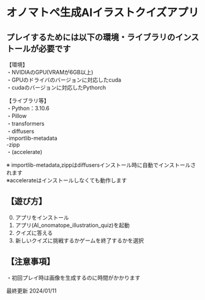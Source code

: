 # オノマトペ生成AIイラストクイズアプリ

## プレイするためには以下の環境・ライブラリのインストールが必要です

【環境】  
・NVIDIAのGPU(VRAMが6GB以上)  
・GPUのドライバのバージョンに対応したcuda  
・cudaのバージョンに対応したPythorch  
  
  
【ライブラリ等】  
・Python：3.10.6  
・Pillow  
・transformers  
・diffusers  
        -importlib-metadata  
        -zipp  
・(accelerate)  
  
※ importlib-metadata,zippはdiffusersインストール時に自動でインストールされます  
※accelerateはインストールしなくても動作します


## 【遊び方】

0. アプリをインストール  
1. アプリ(AI_onomatope_illustration_quiz)を起動  
2. クイズに答える  
3. 新しいクイズに挑戦するかゲームを終了するかを選択  


## 【注意事項】

・初回プレイ時は画像を生成するのに時間がかかります


最終更新 2024/01/11


